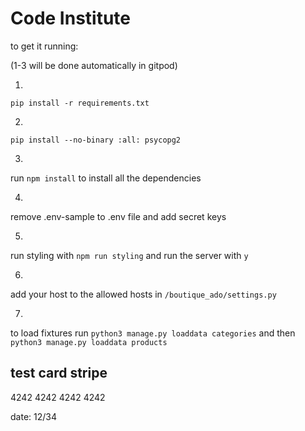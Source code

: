 # Code Institute

to get it running:

(1-3 will be done automatically in gitpod)

1.
```
pip install -r requirements.txt
```

2.
```
pip install --no-binary :all: psycopg2
```

3. 
run `npm install` to install all the dependencies

4.
remove .env-sample to .env file and add secret keys

5.
run styling with `npm run styling` and run the server with `y`

6.
add your host to the allowed hosts in `/boutique_ado/settings.py`

7.
to load fixtures run `python3 manage.py loaddata categories` and then `python3 manage.py loaddata products`



## test card stripe

4242 4242 4242 4242

date: 12/34